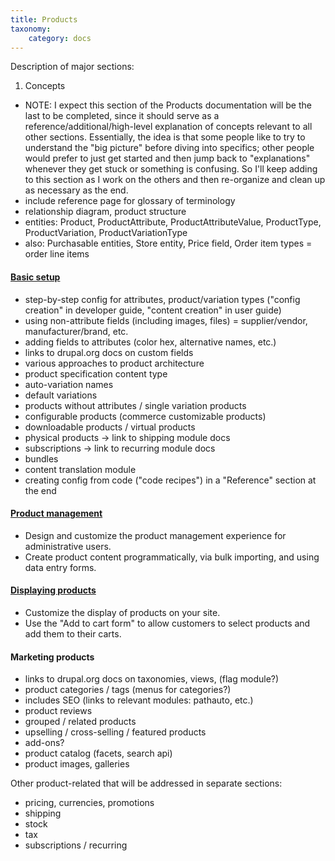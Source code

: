 ```yaml
---
title: Products
taxonomy:
    category: docs
---
```


Description of major sections:

01. Concepts
- NOTE: I expect this section of the Products documentation will be the last to be completed, since it should serve as a reference/additional/high-level explanation of concepts relevant to all other sections. Essentially, the idea is that some people like to try to understand the "big picture" before diving into specifics; other people would prefer to just get started and then jump back to "explanations" whenever they get stuck or something is confusing. So I'll keep adding to this section as I work on the others and then re-organize and clean up as necessary as the end.
- include reference page for glossary of terminology
- relationship diagram, product structure
- entities: Product, ProductAttribute, ProductAttributeValue, ProductType, ProductVariation, ProductVariationType
- also: Purchasable entities, Store entity, Price field, Order item types = order line items

#### [Basic setup](02.basic-setup)
- step-by-step config for attributes, product/variation types ("config creation" in developer guide, "content creation" in user guide)
- using non-attribute fields (including images, files) = supplier/vendor, manufacturer/brand, etc.
- adding fields to attributes (color hex, alternative names, etc.)
- links to drupal.org docs on custom fields
- various approaches to product architecture
- product specification content type
- auto-variation names
- default variations
- products without attributes / single variation products
- configurable products (commerce customizable products)
- downloadable products / virtual products
- physical products -> link to shipping module docs
- subscriptions -> link to recurring module docs
- bundles
- content translation module
- creating config from code ("code recipes") in a "Reference" section at the end

#### [Product management](03.product-management)
- Design and customize the product management experience for administrative users.
- Create product content programmatically, via bulk importing, and using data entry forms.

#### [Displaying products](04.displaying-products)
- Customize the display of products on your site.
- Use the "Add to cart form" to allow customers to select products and add them to their carts.

#### Marketing products
- links to drupal.org docs on taxonomies, views, (flag module?)
- product categories / tags (menus for categories?)
- includes SEO (links to relevant modules: pathauto, etc.)
- product reviews
- grouped / related products
- upselling / cross-selling / featured products
- add-ons?
- product catalog (facets, search api)
- product images, galleries


Other product-related that will be addressed in separate sections:
- pricing, currencies, promotions
- shipping
- stock
- tax
- subscriptions / recurring

